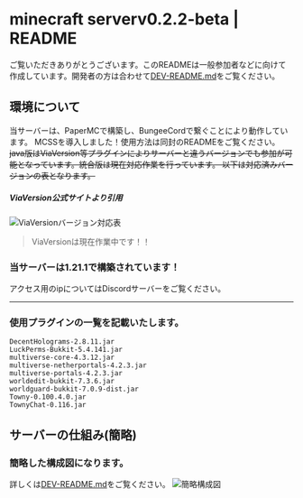 # minecraft serverv0.2.2-beta | README

ご覧いただきありがとうございます。このREADMEは一般参加者などに向けて作成しています。開発者の方は合わせて[DEV-README.md](https://github.com/akikukeo/minecraft-server/blob/main/DEV-README.md)をご覧ください。


## 環境について
当サーバーは、PaperMCで構築し、BungeeCordで繋ぐことにより動作しています。
MCSSを導入しました！使用方法は同封のREADMEをご覧ください。
~~java版はViaVersion等プラグインによりサーバーと違うバージョンでも参加が可能となっています。統合版は現在対応作業を行っています。
以下は対応済みバージョンの表となります。~~ 

##### ViaVersion公式サイトより引用
![ViaVersionバージョン対応表](https://github.com/user-attachments/assets/f5b2a55f-a59f-49b3-8048-c80d1a0d1090)

> ViaVersionは現在作業中です！！

### 当サーバーは1.21.1で構築されています！
アクセス用のipについてはDiscordサーバーをご覧ください。

---

### 使用プラグインの一覧を記載いたします。

```
DecentHolograms-2.8.11.jar
LuckPerms-Bukkit-5.4.141.jar
multiverse-core-4.3.12.jar
multiverse-netherportals-4.2.3.jar
multiverse-portals-4.2.3.jar
worldedit-bukkit-7.3.6.jar
worldguard-bukkit-7.0.9-dist.jar
Towny-0.100.4.0.jar
TownyChat-0.116.jar
```

## サーバーの仕組み(簡略)
### 簡略した構成図になります。
詳しくは[DEV-README.md](https://github.com/akikukeo/minecraft-server/blob/main/DEV-README.md)をご覧ください。
![簡略構成図](https://github.com/user-attachments/assets/560aac12-9510-4038-8f71-d980e1319666)
